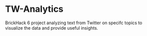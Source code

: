 # TW-Analytics
BrickHack 6 project analyzing text from Twitter on specifc topics to visualize the data and provide useful insights.
